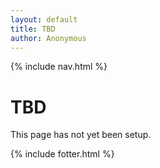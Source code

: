 ```yaml
---
layout: default
title: TBD
author: Anonymous
---
```

{% include nav.html %}

# TBD

This page has not yet been setup.

{% include fotter.html %}
